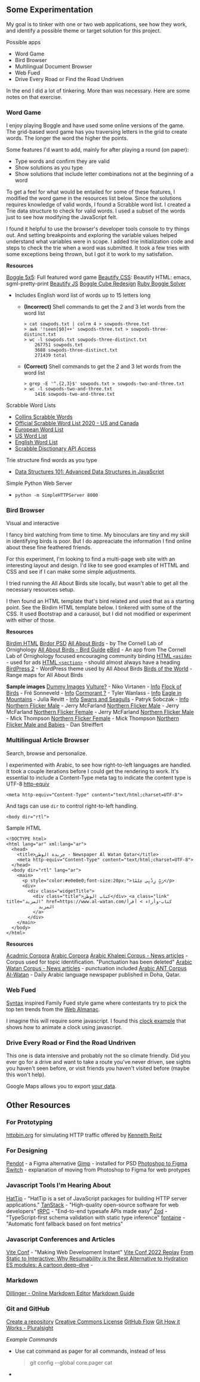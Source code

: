 ## Some Experimentation

My goal is to tinker with one or two web applications, see how they work, and identify a possible theme or target solution for this project.

Possible apps
* Word Game
* Bird Browser
* Multilingual Document Browser
* Web Fued
* Drive Every Road or Find the Road Undriven

In the end I did a lot of tinkering.  More than was necessary. Here are some notes on that exercise.

### Word Game

I enjoy playing Boggle and have used some online versions of the game. The grid-based word game has you traversing letters in the grid to create words. The longer the word the higher the points. 

Some features I'd want to add, mainly for after playing a round (on paper):
* Type words and confirm they are valid
* Show solutions as you type
* Show solutions that include letter combinations not at the beginning of a word

To get a feel for what would be entailed for some of these features, I modified the word game in the resources list below. Since the solutions requires knowledge of valid words, I found a Scrabble word list.  I created a Trie data structure to check for valid words. I used a subset of the words just to see how modifying the JavaScript felt.

I found it helpful to use the browser's developer tools console to try things out. And setting breakpoints and exploring the variable values helped understand what variables were in scope. I added trie initialization code and steps to check the trie when a word was submitted. It took a few tries with some exceptions being thrown, but I got it to work to my satisfation. 

**Resources**

[Boggle 5x5](https://www.puzzle-words.com/boggle-5x5/): Full featured word game
[Beautify CSS](https://www.cleancss.com/css-beautify/): Beautify HTML: emacs, sgml-pretty-print
[Beautify JS](https://beautifier.io/)
[Boggle Cube Redesign](http://www.bananagrammer.com/2013/10/the-boggle-cube-redesign-and-its-effect.html)
[Ruby Boggle Solver](https://github.com/cespare/boggle-solver)
* Includes English word list of words up to 15 letters long
  * **(Incorrect)** Shell commands to get the 2 and 3 let words from the word list

        > cat sowpods.txt | colrm 4 > sowpods-three.txt
        > awk '!seen[$0]++' sowpods-three.txt > sowpods-three-distinct.txt
        > wc -l sowpods.txt sowpods-three-distinct.txt
            267751 sowpods.txt
            3688 sowpods-three-distinct.txt
            271439 total

  * **(Correct)** Shell commands to get the 2 and 3 let words from the word list
  
        > grep -E '^.{2,3}$' sowpods.txt > sowpods-two-and-three.txt
        > wc -l sowpods-two-and-three.txt
            1416 sowpods-two-and-three.txt

Scrabble Word Lists
* [Collins Scrabble Words](https://en.wikipedia.org/wiki/Collins_Scrabble_Words)
* [Official Scrabble Word List 2020 - US and Canada](http://www.scrabbleplayers.org/w/NWL2020)
* [European Word List](https://www.wordgamedictionary.com/sowpods/download/sowpods.txt)
* [US Word List](http://www.wordgamedictionary.com/twl06/download/twl06.txt)
* [English Word List](http://www.wordgamedictionary.com/english-word-list/download/english.txt)
* [Scrabble Disctionary API Access](http://www.wordgamedictionary.com/api/)

Trie structure find words as you type 
* [Data Structures 101: Advanced Data Structures in JavaScript](https://www.educative.io/blog/data-structures-tutorial-advanced)

Simple Python Web Server
* `python -m SimpleHTTPServer 8000`

### Bird Browser

Visual and interactive

I fancy bird watching from time to time. My binoculars are tiny and my skill in identifying birds is poor. But I do appreaciate the information I find online about these fine feathered friends.

For this experiment, I'm looking to find a multi-page web site with an interesting layout and design. I'd like to see good examples of HTTML and CSS and see if I can make some simple adjustments.

I tried running the All About Birds site locally, but wasn't able to get all the necessary resources setup.

I then found an HTML template that's bird related and used that as a starting point. See the Birdim HTML template below. I tinkered with some of the CSS. It used Bootstrap and a carausol, but I did not modified or experiment with either of those.  


**Resources**

[Birdim HTML](https://html.design/download/birdim-bird-care-html-template/)
[Birdor PSD](https://html.design/download/birdor-bird-psd-template/)
[All About Birds](https://www.allaboutbirds.org/) - by The Cornell Lab of Ornighology
[All About Birds - Bird Guide](https://www.allaboutbirds.org/guide/)
[eBird](https://ebird.org/home) - An app from The Cornell Lab of Ornighology focused encouraging community birding
[HTML `<aside>`](https://developer.mozilla.org/en-US/docs/Web/HTML/Element/aside) - used for ads 
[HTML `<section>`](https://developer.mozilla.org/en-US/docs/Web/HTML/Element/section) - should almost always have a heading
[BirdPress 2](https://themesinfo.com/birdpress2-template-wordpress-cnpba) - WordPress theme used by All About Birds
[Birds of the World](https://birdsoftheworld.org/bow/home) - Range maps for All About Birds

**Sample images**
[Dummy Images](https://dummyimage.com/)
[Vulture?](https://i.picsum.photos/id/1024/1920/1280.jpg) - Niko Virtanen - [Info](https://picsum.photos/id/1024/info)
[Flock of Birds](https://i.picsum.photos/id/258/4608/3072.jpg) - Fré Sonneveld - [Info](https://picsum.photos/id/258/info)
[Cormorant ?](https://i.picsum.photos/id/50/4608/3072.jpg) - Tyler Wanlass - [Info](https://picsum.photos/id/50/info)
[Eagle in Mountains](https://i.picsum.photos/id/538/4096/2713.jpg) - Julia Revitt - [Info](https://picsum.photos/id/538/info)
[Swans and Seagulls](https://i.picsum.photos/id/611/1920/1280.jpg) - Patryk Sobczak - [Info](https://picsum.photos/id/611/info)
[Northern Flicker Male](https://flic.kr/p/AMDgv8) - Jerry McFarland
[Northern Flicker Male](https://flic.kr/p/zx7dAq) - Jerry McFarland
[Northern Flicker Female](https://flic.kr/p/NgHATh) - Jerry McFarland
[Northern Flicker Male](https://flic.kr/p/sc7PDo) - Mick Thompson
[Northern Flicker Female](https://flic.kr/p/GPeTPm) - Mick Thompson
[Northern Flicker Male and Babies](https://flic.kr/p/27vcut9) - Dan Streiffert

### Multilingual Article Browser

Search, browse and personalize. 

I experimented with Arabic, to see how right-to-left languages are handled. It took a couple iterations before I could get the rendering to work. It's essential to include a Content-Type meta tag to indicate the content type is UTF-8
[http-equiv](https://developer.mozilla.org/en-US/docs/Web/HTML/Element/meta#attr-http-equiv)

    <meta http-equiv="Content-Type" content="text/html;charset=UTF-8">

And tags can use `dir` to control right-to-left handling.

    <body dir="rtl">


Sample HTML

    <!DOCTYPE html>
    <html lang="ar" xml:lang="ar">
      <head>
        <title>جريدة الوطن - Newspaper Al Watan Qatar</title>
        <meta http-equiv="Content-Type" content="text/html;charset=UTF-8">
      </head>
      <body dir="rtl" lang="ar">
        <main>
          <p style="color:#e0e0e0;font-size:20px;">رَبٍّ زِدْنٍي عِلمًا</p>
          <div>
            <div class="widgetTitle">
              <div class="title">كتاب الوطن</div> <a class="link"                             title="المزيد" href=https://www.al-watan.com/كتاب-وأراء > أقرأ
                المزيد
              </a>
            </div>
        </main>
      </body>
    </html>

**Resources**

[Acadmic Corpora](https://www.clarin.eu/resource-families/corpora-academic-texts)
[Arabic Corpora](https://sourceforge.net/projects/arabiccorpus/)
[Arabic Khaleej Corpus - News articles](https://sites.google.com/site/mouradabbas9/corpora/text-corpora?authuser=0) - Corpus used for topic identification. "Punctuation has been deleted"
[Arabic Watan Corpus - News articles]() - punctuation included
[Arabic ANT Corpus](https://antcorpus.github.io)
[Al-Watan](https://www.al-watan.com/) - Daily Arabic language newspaper published in Doha, Qatar.

### Web Fued

[Syntax](https://syntax.fm/show/525/2022-css-trends-and-usage-web-almanac) inspired Family Fued style game where contestants try to pick the top ten trends from the [Web Almanac](https://almanac.httparchive.org/en/2022/).

I imagine this will require some javascript. I found this [clock example](https://codepen.io/jasonleewilson/pen/gPrxwX) that shows how to animate a clock using javascript.

### Drive Every Road or Find the Road Undriven

This one is data intensive and probably not the so climate friendly. Did you ever go for a drive and want to take a route you've never driven, see sights you haven't seen before, or visit friends you haven't visited before (maybe this won't help).

Google Maps allows you to export [your data](https://myaccount.google.com/yourdata/maps).


## Other Resources


### For Prototyping

[httpbin.org](http://httpbin.org/) for simulating HTTP traffic offered by [Kenneth Reitz](https://kennethreitz.org/)

### For Designing

[Pendot](https://pendot.app) - a Figma alternative
[Gimp](https://www.gimp.org/) - installed for PSD
[Photoshop to Figma Switch](https://okbinteractive.studio/en/insights/this-is-why-we-switched-from-photoshop-to-figma-to-make-our-web-prototypes) - explanation of moving from Photoshop to Figma for web protypes

### Javascript Tools I'm Hearing About
[HatTip](https://github.com/hattipjs/hattip) - "HatTip is a set of JavaScript packages for building HTTP server applications."
[TanStack](https://tanstack.com/) - "High-quality open-source software for web developers"
[tRPC](https://trpc.io/) - "End-to-end typesafe APIs made easy"
[Zod](https://github.com/colinhacks/zod) - "TypeScript-first schema validation with static type inference"
[fontaine](https://github.com/unjs/fontaine) - "Automatic font fallback based on font metrics"

### Javascript Conferences and Articles
[Vite Conf](https://viteconf.org/) - "Making Web Development Instant"
[Vite Conf 2022 Replay](https://viteconf.org/2022/replay)
[From Static to Interactive: Why Resumability is the Best Alternative to Hydration](https://www.builder.io/blog/from-static-to-interactive-why-resumability-is-the-best-alternative-to-hydration)
[ES modules: A cartoon deep-dive](https://hacks.mozilla.org/2018/03/es-modules-a-cartoon-deep-dive/) -

### Markdown
[Dillinger - Online Markdown Editor](https://dillinger.io/)
[Markdown Guide](https://www.markdownguide.org/)

### Git and GitHub
[Create a repository](https://docs.github.com/en/get-started/quickstart/create-a-repo)
[Creative Commons License](https://creativecommons.org/licenses/by-nc-sa/4.0/)
[GitHub Flow](https://docs.github.com/en/get-started/quickstart/github-flow)
[Git How it Works - Pluralsight](https://app.pluralsight.com/library/courses/how-git-works)

*Example Commands*

* Use cat command as pager for all commands, instead of less
    > git config --global core.pager cat
* 
